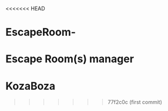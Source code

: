 <<<<<<< HEAD
# EscapeRoom-
Escape Room(s) manager
=======
# KozaBoza
>>>>>>> 77f2c0c (first commit)
